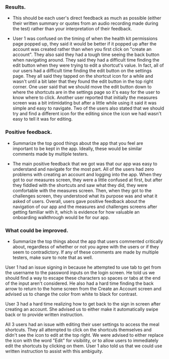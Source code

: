 ### Results. 

* This should be each user's direct feedback as much as possible (either their written summary or quotes from an audio recording made during the test) rather than your interpretation of their feedback.

* User 1 was confused on the timing of when the health kit permissions page popped up, they said it would be better if it popped up after the account was created rather than when you first click on "create an account". They also said they had a tough time seeing the back button when navigating around. They said they had a difficult time finding the edit button when they were trying to edit a shortcut's value. In fact, all of our users had a difficult time finding the edit button on the settings page. They all said they tapped on the shortcut icon for a while and wasn't until a bit later that they found the edit button in the top right corner. One user said that we should move the edit button down to where the shortcuts are in the settings page so it's easy for the user to know where to click. Another user reported that initially the measures screen was a bit intimidating but after a little while using it said it was simple and easy to navigate. Two of the users also stated that we should try and find a different icon for the editing since the icon we had wasn't easy to tell it was for editing.


### Positive feedback.

* Summarize the top good things about the app that you feel are important to be kept in the app. Ideally, these would be similar comments made by multiple testers.

* The main positive feedback that we got was that our app was easy to understand and navigate for the most part. All of the users had zero problems with creating an account and logging into the app. When they got to our measures screen, they were a little confused at first, but after they fiddled with the shortcuts and saw what they did, they were comfortable with the measures screen. Then, when they got to the challenges screen, they understood what its purpose was and what it asked of users. Overall, users gave positive feedback about the navigation of our app and the measures and challenges screens after getting familiar with it, which is evidence for how valuable an onboarding walkthrough would be for our app. 

### What could be improved. 

* Summarize the top things about the app that users commented critically about, regardless of whether or not you agree with the users or if they seem to contradictory. If any of these comments are made by multiple testers, make sure to note that as well.

User 1 had an issue signing in because he attempted to use tab to get from the username to the password inputs on the login screen. He told us we should find a way to escape these characters so spaces or tabs at the end of the input aren't considered. He also had a hard time finding the back arrow to return to the home screen from the Create an Account screen and advised us to change the color from white to black for contrast.

User 3 had a hard time realizing how to get back to the sign in screen after creating an account. She advised us to either make it automatically swipe back or to provide written instruction.

All 3 users had an issue with editing their user settings to access the meal shortcuts. They all attempted to click on the shortcuts themselves and didn't see the icon to edit at the top right. We were advised to either replace the icon with the word "Edit" for visibility, or to allow users to immediately edit the shortcuts by clicking on them. User 1 also told us that we could use written instruction to assist with this ambiguity.